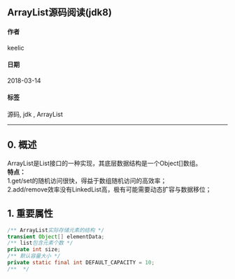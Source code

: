 ## ArrayList源码阅读(jdk8)

#### 作者 
keelic
#### 日期
2018-03-14
#### 标签
源码, jdk , ArrayList

---

## 0. 概述
ArrayList是List接口的一种实现，其底层数据结构是一个Object[]数组。  
**特点：**  
1.get/set的随机访问很快，得益于数组随机访问的高效率；  
2.add/remove效率没有LinkedList高，极有可能需要动态扩容与数据移位；

## 1. 重要属性
```java
/** ArrayList实际存储元素的结构 */
transient Object[] elementData;
/** list包含元素个数 */
private int size;  
/** 默认容量大小 */
private static final int DEFAULT_CAPACITY = 10;
/**  */
```
